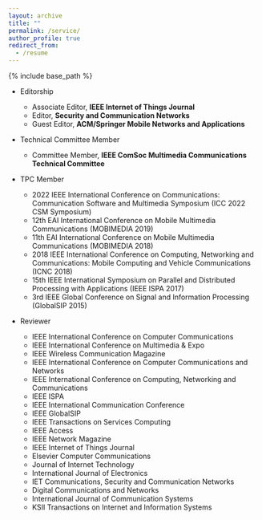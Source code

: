 ```yaml
---
layout: archive
title: ""
permalink: /service/
author_profile: true
redirect_from:
  - /resume
---
```


{% include base_path %}
  
* Editorship 
  * Associate Editor, **IEEE Internet of Things Journal**
  * Editor, **Security and Communication Networks**
  * Guest Editor, **ACM/Springer Mobile Networks and Applications**
 
* Technical Committee Member
  * Committee Member, **IEEE ComSoc Multimedia Communications Technical Committee**
  
* TPC Member
  * 2022 IEEE International Conference on Communications: Communication Software and Multimedia Symposium (ICC 2022 CSM Symposium) 
  * 12th EAI International Conference on Mobile Multimedia Communications (MOBIMEDIA 2019)
  * 11th EAI International Conference on Mobile Multimedia Communications (MOBIMEDIA 2018)
  * 2018 IEEE International Conference on Computing, Networking and Communications: Mobile Computing and Vehicle Communications (ICNC 2018)
  * 15th IEEE International Symposium on Parallel and Distributed Processing with Applications (IEEE ISPA 2017)
  * 3rd IEEE Global Conference on Signal and Information Processing (GlobalSIP 2015)
 
* Reviewer
  * IEEE International Conference on Computer Communications
  * IEEE International Conference on Multimedia & Expo
  * IEEE Wireless Communication Magazine
  * IEEE International Conference on Computer Communications and Networks
  * IEEE International Conference on Computing, Networking and Communications
  * IEEE ISPA
  * IEEE International Communication Conference
  * IEEE GlobalSIP
  * IEEE Transactions on Services Computing
  * IEEE Access
  * IEEE Network Magazine
  * IEEE Internet of Things Journal
  * Elsevier Computer Communications
  * Journal of Internet Technology
  * International Journal of Electronics
  * IET Communications, Security and Communication Networks
  * Digital Communications and Networks
  * International Journal of Communication Systems
  * KSII Transactions on Internet and Information Systems
